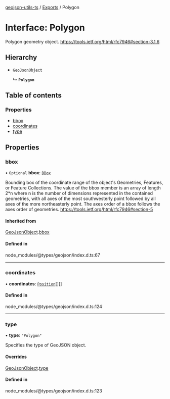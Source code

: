 [geojson-utils-ts](../README.md) / [Exports](../modules.md) / Polygon

# Interface: Polygon

Polygon geometry object.
https://tools.ietf.org/html/rfc7946#section-3.1.6

## Hierarchy

- [`GeoJsonObject`](GeoJsonObject.md)

  ↳ **`Polygon`**

## Table of contents

### Properties

- [bbox](Polygon.md#bbox)
- [coordinates](Polygon.md#coordinates)
- [type](Polygon.md#type)

## Properties

### bbox

• `Optional` **bbox**: [`BBox`](../modules.md#bbox)

Bounding box of the coordinate range of the object's Geometries, Features, or Feature Collections.
The value of the bbox member is an array of length 2*n where n is the number of dimensions
represented in the contained geometries, with all axes of the most southwesterly point
followed by all axes of the more northeasterly point.
The axes order of a bbox follows the axes order of geometries.
https://tools.ietf.org/html/rfc7946#section-5

#### Inherited from

[GeoJsonObject](GeoJsonObject.md).[bbox](GeoJsonObject.md#bbox)

#### Defined in

node_modules/@types/geojson/index.d.ts:67

___

### coordinates

• **coordinates**: [`Position`](../modules.md#position)[][]

#### Defined in

node_modules/@types/geojson/index.d.ts:124

___

### type

• **type**: ``"Polygon"``

Specifies the type of GeoJSON object.

#### Overrides

[GeoJsonObject](GeoJsonObject.md).[type](GeoJsonObject.md#type)

#### Defined in

node_modules/@types/geojson/index.d.ts:123
